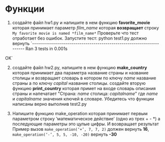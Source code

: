 # Функции

1. создайте файл hw1.py и напишите в нем функцию **favorite_movie** которая принимает параметр *film_name* которая **возвращает** строку `My favorite movie is named *film_name*`
Проверьте что тест отработает без ошибок. Запустите тест:
python test1.py 
должно вернуть 
`----------------------------------------------------------------------
Ran 3 tests in 0.001s

OK`


2. создайте файл hw2.py, напишите в нем функцию **make_country** которая принимает два параметра название страны и название столицы 
и возвращает словарь в котором по ключу *name* название страны а по ключу *capital* название столицы.
создайте вторую функцию **print_country** которая примет на входе словарь описания  страны 
и напечатает "Страна: *name* столица: *capitalname*" где *name* и *capitalname* значения ключей в словаре.
Убедитесь что функции написаны верно выполнив test2.py


3. Напишите функцию make_operation которая принимает первым параметром строку 'математическое действие' (одно из трех + - *) а последующие параметры это цулые цифры. И возвращает результат
Пример вызов `make_operation(‘+’, 7, 7, 2)` должен вернуть **16**, `make_operation(‘-’, 5, 5, -10, -20)` вернуть **-30**
